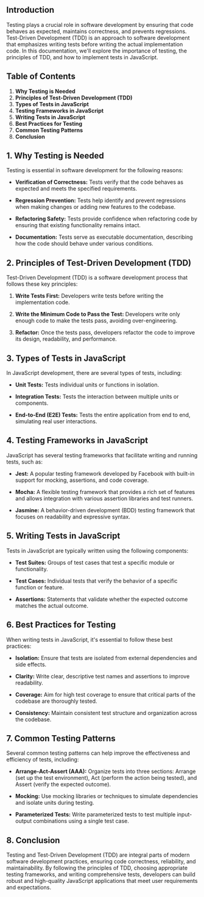 ## Introduction

Testing plays a crucial role in software development by ensuring that code behaves as expected, maintains correctness, and prevents regressions. Test-Driven Development (TDD) is an approach to software development that emphasizes writing tests before writing the actual implementation code. In this documentation, we'll explore the importance of testing, the principles of TDD, and how to implement tests in JavaScript.

## Table of Contents

1. **Why Testing is Needed**
2. **Principles of Test-Driven Development (TDD)**
3. **Types of Tests in JavaScript**
4. **Testing Frameworks in JavaScript**
5. **Writing Tests in JavaScript**
6. **Best Practices for Testing**
7. **Common Testing Patterns**
8. **Conclusion**

## 1. Why Testing is Needed

Testing is essential in software development for the following reasons:

- **Verification of Correctness:** Tests verify that the code behaves as expected and meets the specified requirements.
  
- **Regression Prevention:** Tests help identify and prevent regressions when making changes or adding new features to the codebase.
  
- **Refactoring Safety:** Tests provide confidence when refactoring code by ensuring that existing functionality remains intact.
  
- **Documentation:** Tests serve as executable documentation, describing how the code should behave under various conditions.

## 2. Principles of Test-Driven Development (TDD)

Test-Driven Development (TDD) is a software development process that follows these key principles:

1. **Write Tests First:** Developers write tests before writing the implementation code.
  
2. **Write the Minimum Code to Pass the Test:** Developers write only enough code to make the tests pass, avoiding over-engineering.
  
3. **Refactor:** Once the tests pass, developers refactor the code to improve its design, readability, and performance.

## 3. Types of Tests in JavaScript

In JavaScript development, there are several types of tests, including:

- **Unit Tests:** Tests individual units or functions in isolation.
  
- **Integration Tests:** Tests the interaction between multiple units or components.
  
- **End-to-End (E2E) Tests:** Tests the entire application from end to end, simulating real user interactions.

## 4. Testing Frameworks in JavaScript

JavaScript has several testing frameworks that facilitate writing and running tests, such as:

- **Jest:** A popular testing framework developed by Facebook with built-in support for mocking, assertions, and code coverage.

- **Mocha:** A flexible testing framework that provides a rich set of features and allows integration with various assertion libraries and test runners.

- **Jasmine:** A behavior-driven development (BDD) testing framework that focuses on readability and expressive syntax.

## 5. Writing Tests in JavaScript

Tests in JavaScript are typically written using the following components:

- **Test Suites:** Groups of test cases that test a specific module or functionality.
  
- **Test Cases:** Individual tests that verify the behavior of a specific function or feature.
  
- **Assertions:** Statements that validate whether the expected outcome matches the actual outcome.

## 6. Best Practices for Testing

When writing tests in JavaScript, it's essential to follow these best practices:

- **Isolation:** Ensure that tests are isolated from external dependencies and side effects.
  
- **Clarity:** Write clear, descriptive test names and assertions to improve readability.
  
- **Coverage:** Aim for high test coverage to ensure that critical parts of the codebase are thoroughly tested.
  
- **Consistency:** Maintain consistent test structure and organization across the codebase.

## 7. Common Testing Patterns

Several common testing patterns can help improve the effectiveness and efficiency of tests, including:

- **Arrange-Act-Assert (AAA):** Organize tests into three sections: Arrange (set up the test environment), Act (perform the action being tested), and Assert (verify the expected outcome).
  
- **Mocking:** Use mocking libraries or techniques to simulate dependencies and isolate units during testing.
  
- **Parameterized Tests:** Write parameterized tests to test multiple input-output combinations using a single test case.

## 8. Conclusion

Testing and Test-Driven Development (TDD) are integral parts of modern software development practices, ensuring code correctness, reliability, and maintainability. By following the principles of TDD, choosing appropriate testing frameworks, and writing comprehensive tests, developers can build robust and high-quality JavaScript applications that meet user requirements and expectations.